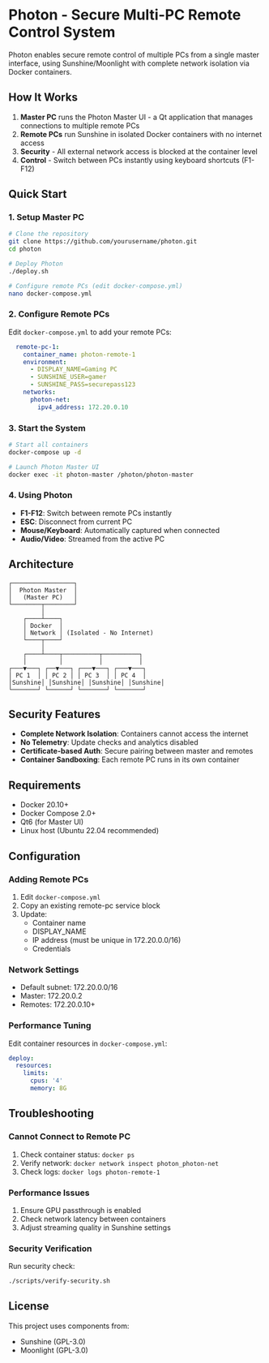 # Photon - Secure Multi-PC Remote Control System

Photon enables secure remote control of multiple PCs from a single master interface, using Sunshine/Moonlight with complete network isolation via Docker containers.

## How It Works

1. **Master PC** runs the Photon Master UI - a Qt application that manages connections to multiple remote PCs
2. **Remote PCs** run Sunshine in isolated Docker containers with no internet access
3. **Security** - All external network access is blocked at the container level
4. **Control** - Switch between PCs instantly using keyboard shortcuts (F1-F12)

## Quick Start

### 1. Setup Master PC

```bash
# Clone the repository
git clone https://github.com/yourusername/photon.git
cd photon

# Deploy Photon
./deploy.sh

# Configure remote PCs (edit docker-compose.yml)
nano docker-compose.yml
```

### 2. Configure Remote PCs

Edit `docker-compose.yml` to add your remote PCs:

```yaml
  remote-pc-1:
    container_name: photon-remote-1
    environment:
      - DISPLAY_NAME=Gaming PC
      - SUNSHINE_USER=gamer
      - SUNSHINE_PASS=securepass123
    networks:
      photon-net:
        ipv4_address: 172.20.0.10
```

### 3. Start the System

```bash
# Start all containers
docker-compose up -d

# Launch Photon Master UI
docker exec -it photon-master /photon/photon-master
```

### 4. Using Photon

- **F1-F12**: Switch between remote PCs instantly
- **ESC**: Disconnect from current PC
- **Mouse/Keyboard**: Automatically captured when connected
- **Audio/Video**: Streamed from the active PC

## Architecture

```
┌─────────────────┐
│  Photon Master  │
│   (Master PC)   │
└────────┬────────┘
         │
    ┌────┴────┐
    │ Docker  │
    │ Network │ (Isolated - No Internet)
    └────┬────┘
         │
    ┌────┴────┬──────────┬──────────┐
    │         │          │          │
┌───▼───┐ ┌──▼───┐ ┌───▼───┐ ┌───▼───┐
│ PC 1  │ │ PC 2 │ │ PC 3  │ │ PC 4  │
│Sunshine│ │Sunshine│ │Sunshine│ │Sunshine│
└───────┘ └──────┘ └───────┘ └───────┘
```

## Security Features

- **Complete Network Isolation**: Containers cannot access the internet
- **No Telemetry**: Update checks and analytics disabled
- **Certificate-based Auth**: Secure pairing between master and remotes
- **Container Sandboxing**: Each remote PC runs in its own container

## Requirements

- Docker 20.10+
- Docker Compose 2.0+
- Qt6 (for Master UI)
- Linux host (Ubuntu 22.04 recommended)

## Configuration

### Adding Remote PCs

1. Edit `docker-compose.yml`
2. Copy an existing remote-pc service block
3. Update:
   - Container name
   - DISPLAY_NAME
   - IP address (must be unique in 172.20.0.0/16)
   - Credentials

### Network Settings

- Default subnet: 172.20.0.0/16
- Master: 172.20.0.2
- Remotes: 172.20.0.10+

### Performance Tuning

Edit container resources in `docker-compose.yml`:

```yaml
deploy:
  resources:
    limits:
      cpus: '4'
      memory: 8G
```

## Troubleshooting

### Cannot Connect to Remote PC

1. Check container status: `docker ps`
2. Verify network: `docker network inspect photon_photon-net`
3. Check logs: `docker logs photon-remote-1`

### Performance Issues

1. Ensure GPU passthrough is enabled
2. Check network latency between containers
3. Adjust streaming quality in Sunshine settings

### Security Verification

Run security check:
```bash
./scripts/verify-security.sh
```

## License

This project uses components from:
- Sunshine (GPL-3.0)
- Moonlight (GPL-3.0)